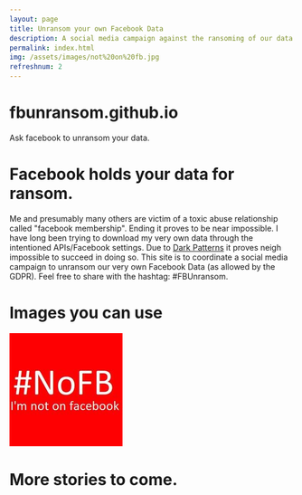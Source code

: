 ```yaml
---
layout: page
title: Unransom your own Facebook Data
description: A social media campaign against the ransoming of our data by Facebook Inc.
permalink: index.html
img: /assets/images/not%20on%20fb.jpg
refreshnum: 2
---
```


# fbunransom.github.io
Ask facebook to unransom your data.

# Facebook holds your data for ransom.

Me and presumably many others are victim of a toxic abuse relationship called "facebook membership". Ending it proves to be near impossible. I have long been trying to download my very own data through the intentioned APIs/Facebook settings. Due to [Dark Patterns](https://www.darkpatterns.org/) it proves neigh impossible to succeed in doing so. This site is to coordinate a social media campaign to unransom our very own Facebook Data (as allowed by the GDPR). Feel free to share with the hashtag: #FBUnransom.

# Images you can use

![Red with white letters image of #NotOnFacebook #NOFB](https://github.com/fbunransom/fbunransom.github.io/raw/main/assets/images/not%20on%20fb.jpg)

# More stories to come.

